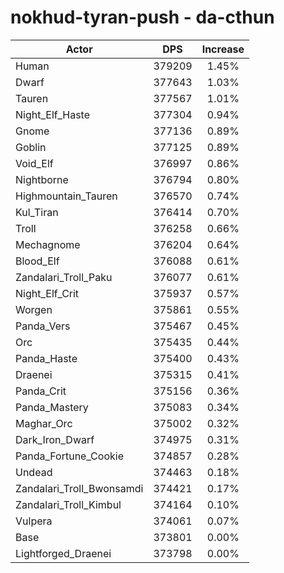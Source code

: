 # nokhud-tyran-push - da-cthun
| Actor | DPS | Increase |
|---|:---:|:---:|
|Human|379209|1.45%|
|Dwarf|377643|1.03%|
|Tauren|377567|1.01%|
|Night_Elf_Haste|377304|0.94%|
|Gnome|377136|0.89%|
|Goblin|377125|0.89%|
|Void_Elf|376997|0.86%|
|Nightborne|376794|0.80%|
|Highmountain_Tauren|376570|0.74%|
|Kul_Tiran|376414|0.70%|
|Troll|376258|0.66%|
|Mechagnome|376204|0.64%|
|Blood_Elf|376088|0.61%|
|Zandalari_Troll_Paku|376077|0.61%|
|Night_Elf_Crit|375937|0.57%|
|Worgen|375861|0.55%|
|Panda_Vers|375467|0.45%|
|Orc|375435|0.44%|
|Panda_Haste|375400|0.43%|
|Draenei|375315|0.41%|
|Panda_Crit|375156|0.36%|
|Panda_Mastery|375083|0.34%|
|Maghar_Orc|375002|0.32%|
|Dark_Iron_Dwarf|374975|0.31%|
|Panda_Fortune_Cookie|374857|0.28%|
|Undead|374463|0.18%|
|Zandalari_Troll_Bwonsamdi|374421|0.17%|
|Zandalari_Troll_Kimbul|374164|0.10%|
|Vulpera|374061|0.07%|
|Base|373801|0.00%|
|Lightforged_Draenei|373798|0.00%|
